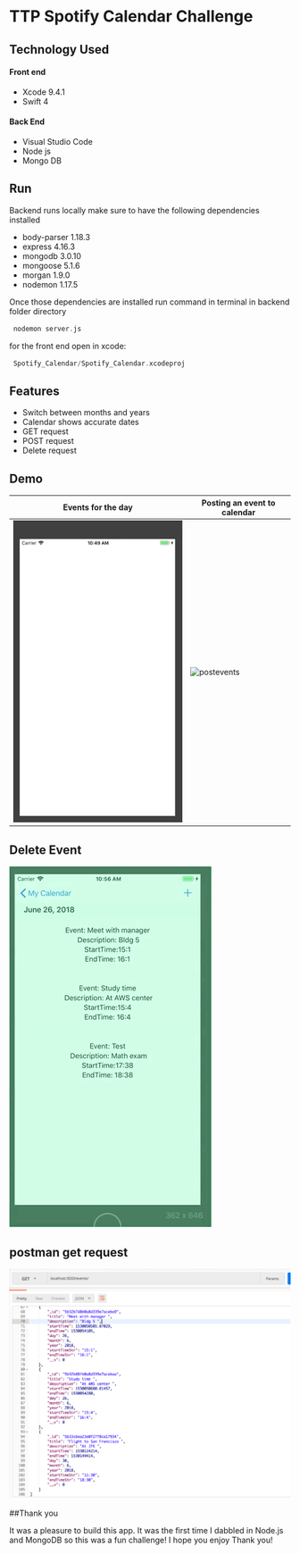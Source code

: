 # TTP Spotify Calendar Challenge 

## Technology Used
#### Front end 
 * Xcode 9.4.1
 * Swift 4 

#### Back End 
  * Visual Studio Code
  * Node js
  * Mongo DB  

## Run

Backend runs locally make sure to have the following dependencies installed

  * body-parser 1.18.3
  * express 4.16.3
  * mongodb  3.0.10
  * mongoose 5.1.6
  * morgan 1.9.0
  * nodemon 1.17.5

Once those dependencies are installed run command  in terminal in backend folder directory 

``` Swift 
 nodemon server.js
```

for the front end open in xcode: 

``` Swift 
 Spotify_Calendar/Spotify_Calendar.xcodeproj
```


## Features

* Switch between months and years
* Calendar shows accurate dates 
* GET request 
* POST request
* Delete request

## Demo

Events for the day | Posting an event to calendar
--- | ---
![events](images/eventsForTheDay.gif) | ![postevents](images/makingPostRequest.gif)

Delete Event  
--- 
![delete](images/deleteRequest.gif)

postman get request
--- 

![get request](images/testOnPostman.png) 

##Thank you 

It was a pleasure to build this app. It was the first time I dabbled in Node.js and MongoDB so this was a fun challenge! I hope you enjoy Thank you! 

